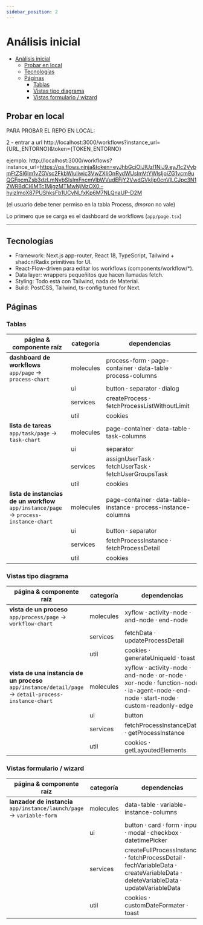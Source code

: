 ```yaml
---
sidebar_position: 2
---
```


# Análisis inicial

- [Análisis inicial](#análisis-inicial)
  - [Probar en local](#probar-en-local)
  - [Tecnologías](#tecnologías)
  - [Páginas](#páginas)
    - [Tablas](#tablas)
    - [Vistas tipo diagrama](#vistas-tipo-diagrama)
    - [Vistas formulario / wizard](#vistas-formulario--wizard)


## Probar en local

PARA PROBAR EL REPO EN LOCAL:

2 - entrar a url
http://localhost:3000/workflows?instance_url={URL_ENTORNO}&token={TOKEN_ENTORNO}

ejemplo:
http://localhost:3000/workflows?instance_url=https://qa.flows.ninja&token=eyJhbGciOiJIUzI1NiJ9.eyJ1c2VybmFtZSI6Im1vZGVsc2FkbWluIiwic3VwZXIiOnRydWUsImVtYWlsIjoiZG1vcm9uQGFpcmZsb3dzLmNvbSIsImFncmVlbWVudEFjY2VwdGVkIjp0cnVlLCJpc3N1ZWRBdCI6MTc1MjgzMTMwNjMzOX0.-hyizImoX87PUShksFb1UCyNLfxKp6M7NLQnaUP-D2M

(el usuario debe tener permiso en la tabla Process, *dmoron* no vale)

Lo primero que se carga es el dashboard de workflows (`app/page.tsx`)


---
## Tecnologías 
- Framework: Next.js app-router, React 18, TypeScript, Tailwind + shadcn/Radix primitives for UI.
- React-Flow-driven para editar los workflows (components/workflow/*).
- Data layer: wrappers pequeñitos que hacen llamadas fetch.
- Styling: Todo está con Tailwind, nada de Material.
- Build: PostCSS, Tailwind, ts-config tuned for Next.


## Páginas 
### Tablas

| página & componente raíz | categoría | dependencias |
| --- | --- | --- |
| **dashboard de workflows**<br/>`app/page` → `process-chart` | molecules | process-form · page-container · data-table · process-columns |
| | ui | button · separator · dialog |
| | services | createProcess · fetchProcessListWithoutLimit |
| | util | cookies |
| **lista de tareas**<br/>`app/task/page` → `task-chart` | molecules | page-container · data-table · task-columns |
| | ui | separator |
| | services | assignUserTask · fetchUserTask · fetchUserGroupsTask |
| | util | cookies |
| **lista de instancias de un workflow**<br/>`app/instance/page` → `process-instance-chart` | molecules | page-container · data-table-instance · process-instance-columns |
| | ui | button · separator |
| | services | fetchProcessInstance · fetchProcessDetail |
| | util | cookies |

### Vistas tipo diagrama

| página & componente raíz | categoría | dependencias |
| --- | --- | --- |
| **vista de un proceso**<br/>`app/process/page` → `workflow-chart` | molecules | xyflow · activity-node · and-node · end-node |
| | services | fetchData · updateProcessDetail |
| | util | cookies · generateUniqueId · toast |
| **vista de una instancia de un proceso**<br/>`app/instance/detail/page` → `detail-process-instance-chart` | molecules | xyflow · activity-node · and-node · or-node · xor-node · function-node · ia-agent-node · end-node · start-node · custom-readonly-edge |
| | ui | button |
| | services | fetchProcessInstanceData · getProcessInstance |
| | util | cookies · getLayoutedElements |

### Vistas formulario / wizard

| página & componente raíz | categoría | dependencias |
| --- | --- | --- |
| **lanzador de instancia**<br/>`app/instance/launch/page` → `variable-form` | molecules | data-table · variable-instance-columns |
| | ui | button · card · form · input · modal · checkbox · datetimePicker |
| | services | createFullProcessInstance · fetchProcessDetail · fechVariableData · createVariableData · deleteVariableData · updateVariableData |
| | util | cookies · customDateFormater · toast |


